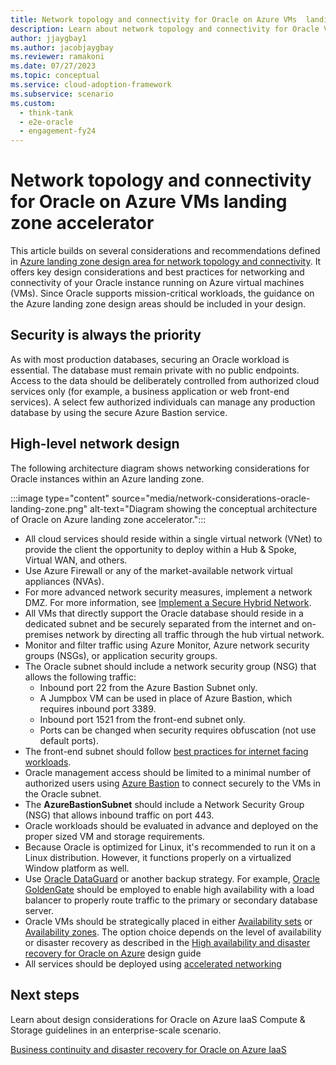 ```yaml
---
title: Network topology and connectivity for Oracle on Azure VMs  landing zone accelerator
description: Learn about network topology and connectivity for Oracle VMs landing zone accelerator.
author: jjaygbay1
ms.author: jacobjaygbay
ms.reviewer: ramakoni
ms.date: 07/27/2023
ms.topic: conceptual
ms.service: cloud-adoption-framework
ms.subservice: scenario
ms.custom: 
  - think-tank
  - e2e-oracle
  - engagement-fy24
---
```


# Network topology and connectivity for Oracle on Azure VMs  landing zone accelerator

This article builds on several considerations and recommendations defined in [Azure landing zone design area for network topology and connectivity](../../ready/landing-zone/design-area/network-topology-and-connectivity.md). It offers key design considerations and best practices for networking and connectivity of your Oracle instance running on Azure virtual machines (VMs). Since Oracle supports mission-critical workloads, the guidance on the Azure landing zone design areas should be included in your design.

## Security is always the priority

As with most production databases, securing an Oracle workload is essential.  The database must remain private with no public endpoints.  Access to the data should be deliberately controlled from authorized cloud services only (for example, a business application or web front-end services). A select few authorized individuals can manage any production database by using the secure Azure Bastion service.

## High-level network design

The following architecture diagram shows networking considerations for Oracle instances within an Azure landing zone.

:::image type="content" source="media/network-considerations-oracle-landing-zone.png" alt-text="Diagram showing the conceptual architecture of Oracle on Azure landing zone accelerator.":::

- All cloud services should reside within a single virtual network (VNet) to provide the client the opportunity to deploy within a Hub & Spoke, Virtual WAN, and others.
- Use Azure Firewall or any of the market-available network virtual appliances (NVAs).
- For more advanced network security measures, implement a network DMZ. For more information, see [Implement a Secure Hybrid Network](https://learn.microsoft.com/azure/architecture/reference-architectures/dmz/secure-vnet-dmz).
- All VMs that directly support the Oracle database should reside in a dedicated subnet and be securely separated from the internet and on-premises network by directing all traffic through the hub virtual network.
- Monitor and filter traffic using Azure Monitor, Azure network security groups (NSGs), or application security groups.
- The Oracle subnet should include a network security group (NSG) that allows the following traffic:
  - Inbound port 22 from the Azure Bastion Subnet only.
  - A Jumpbox VM can be used in place of Azure Bastion, which requires inbound port 3389.
  - Inbound port 1521 from the front-end subnet only.
  - Ports can be changed when security requires obfuscation (not use default ports). 
- The front-end subnet should follow [best practices for internet facing workloads](https://learn.microsoft.com/events/azure-iaas-day-2021/best-practices-securing-internet-facing-cloud-architecture-azure).
- Oracle management access should be limited to a minimal number of authorized users using [Azure Bastion](https://learn.microsoft.com/azure/bastion/) to connect securely to the VMs in the Oracle subnet.
- The **AzureBastionSubnet** should include a Network Security Group (NSG) that allows inbound traffic on port 443.
- Oracle workloads should be evaluated in advance and deployed on the proper sized VM and storage requirements.
- Because Oracle is optimized for Linux, it's recommended to run it on a Linux distribution. However, it functions properly on a virtualized Window platform as well.
- Use [Oracle DataGuard](https://learn.microsoft.com/azure/virtual-machines/workloads/oracle/configure-oracle-dataguard) or another backup strategy. For example, [Oracle GoldenGate](https://docs.oracle.com/goldengate/c1230/gg-winux/GGCON/introduction-oracle-goldengate.htm) should be employed to enable high availability with a load balancer to properly route traffic to the primary or secondary database server.
- Oracle VMs should be strategically placed in either [Availability sets](https://learn.microsoft.com/azure/virtual-machines/availability-set-overview) or [Availability zones](https://learn.microsoft.com/azure/reliability/availability-zones-overview). The option choice depends on the level of availability or disaster recovery as described in the [High availability and disaster recovery for Oracle on Azure]() design guide
- All services should be deployed using [accelerated networking](https://learn.microsoft.com/azure/virtual-network/accelerated-networking-overview)

## Next steps

Learn about design considerations for Oracle on Azure IaaS Compute & Storage guidelines in an enterprise-scale scenario. 

[Business continuity and disaster recovery for Oracle on Azure IaaS](oracle-disaster-recovery-oracle-landing-zone.md)

